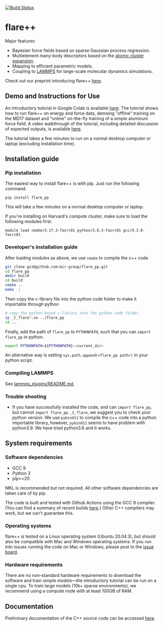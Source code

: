[![Build Status](https://github.com/mir-group/flare_pp/actions/workflows/main.yml/badge.svg)](https://github.com/mir-group/flare_pp/actions)

# flare++
Major features:
* Bayesian force fields based on sparse Gaussian process regression.
* Multielement many-body descriptors based on the [atomic cluster expansion](https://journals.aps.org/prb/abstract/10.1103/PhysRevB.99.014104).
* Mapping to efficient parametric models.
* Coupling to [LAMMPS](https://www.lammps.org/) for large-scale molecular dynamics simulations.

Check out our preprint introducing flare++ [here](https://arxiv.org/abs/2106.01949).

## Demo and Instructions for Use
An introductory tutorial in Google Colab is available [here](https://colab.research.google.com/drive/18_pTcWM19AUiksaRyCgg9BCpVyw744xv). The tutorial shows how to run flare++ on energy and force data, demoing "offline" training on the MD17 dataset and "online" on-the-fly training of a simple aluminum force field. A video walkthrough of the tutorial, including detailed discussion of expected outputs, is available [here](https://youtu.be/-FH_VqRQrso).

The tutorial takes a few minutes to run on a normal desktop computer or laptop (excluding installation time).

## Installation guide
### Pip installation
The easiest way to install flare++ is with pip. Just run the following command:
```
pip install flare_pp
```
This will take a few minutes on a normal desktop computer or laptop.

If you're installing on Harvard's compute cluster, make sure to load the following modules first:
```
module load cmake/3.17.3-fasrc01 python/3.6.3-fasrc01 gcc/9.3.0-fasrc01
```

### Developer's installation guide
After loading modules as above, we use `cmake` to compile the c++ code 
```bash
git clone git@github.com:mir-group/flare_pp.git
cd flare_pp
mkdir build
cd build
cmake ..
make -j
```
Then copy the c-library file into the python code folder to make it importable through python
```bash
# copy the python bound c-library into the python code folder
cp _C_flare*.so ../flare_pp
cd ..
```

Finally, add the path of `flare_pp` to `PYTHONPATH`, such that you can `import flare_pp` in python. 
```bash
export PYTHONPATH=${PYTHONPATH}:<current_dir>
```
An alternative way is setting `sys.path.append(<flare_pp path>)` in your python script.

### Compiling LAMMPS
See [lammps_plugins/README.md](https://github.com/mir-group/flare_pp/blob/master/lammps_plugins/README.md).

### Trouble shooting
* If you have successfully installed the code, and can `import flare_pp`, but cannot `import flare_pp._C_flare`, we suggest you to check your python version.
We use `pybind11` to compile the c++ code into a python importable library, however, `pybind11` seems to have problem with python3.9. We have tried python3.6 and it works.

## System requirements
### Software dependencies
* GCC 9
* Python 3
* pip>=20

MKL is recommended but not required. All other software dependencies are taken care of by pip.

The code is built and tested with Github Actions using the GCC 9 compiler. (You can find a summary of recent builds [here](https://github.com/mir-group/flare_pp/actions).) Other C++ compilers may work, but we can't guarantee this.

### Operating systems
flare++ is tested on a Linux operating system (Ubuntu 20.04.3), but should also be compatible with Mac and Windows operating systems. If you run into issues running the code on Mac or Windows, please post to the [issue board](https://github.com/mir-group/flare_pp/issues).

### Hardware requirements
There are no non-standard hardware requirements to download the software and train simple models&mdash;the introductory tutorial can be run on a single cpu. To train large models (10k+ sparse environments), we recommend using a compute node with at least 100GB of RAM.

## Documentation
Preliminary documentation of the C++ source code can be accessed [here](https://mir-group.github.io/flare_pp/). 
